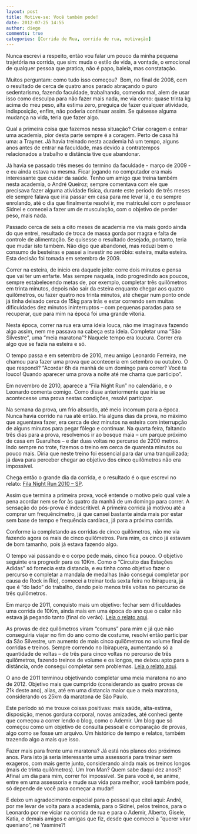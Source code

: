 ```yaml
---
layout: post
title: Motive-se: Você também pode!
date: 2012-07-25 14:55
author: diego
comments: true
categories: [Corrida de Rua, corrida de rua, motivação]
---
```

Nunca escrevi a respeito, então vou falar um pouco da minha pequena trajetória na corrida, que sim: muda o estilo de vida, a vontade, o emocional de qualquer pessoa que pratica, não é papo, balela, mas constatação.

Muitos perguntam: como tudo isso começou?  Bom, no final de 2008, com o resultado de cerca de quatro anos parado abraçando o puro sedentarismo, fazendo faculdade, trabalhando, comendo mal, alem de usar isso como desculpa para não fazer mais nada, me via como: quase trinta kg acima do meu peso, alta estima zero, preguiça de fazer qualquer atividade, indisposição, enfim, não poderia continuar assim. Se quisesse alguma mudança na vida, teria que fazer algo.

Qual a primeira coisa que fazemos nessa situação? Criar coragem e entrar uma academia, pior desta parte sempre é a coragem. Perto de casa há uma: a Trayner. Já havia treinado nesta academia há um tempo, alguns anos antes de entrar na faculdade, mas devido a contratempos relacionados a trabalho e distância tive que abandonar.

Já havia se passado três meses do termino da faculdade - março de 2009 - e eu ainda estava na mesma. Ficar jogando no computador era mais interessante que cuidar da saúde. Tenho um amigo que treina também nesta academia, o André Queiroz; sempre comentava com ele que precisava fazer alguma atividade física, durante este período de três meses ele sempre falava que iria passar em casa para me levar lá, e eu sempre enrolando, até o dia que finalmente resolvi ir, me matriculei com o professor Sidnei e comecei a fazer um de musculação, com o objetivo de perder peso, mais nada.

Passado cerca de seis a oito meses de academia me via mais gordo ainda do que entrei, resultado de troca de massa gorda por magra e falta de controle de alimentação. Se quisesse o resultado desejado, portanto, teria que mudar isto também. Não digo que abandonei, mas reduzi bem o consumo de besteiras e passei a investir no aeróbio: esteira, muita esteira. Esta decisão foi tomada em setembro de 2009.

Correr na esteira, de inicio era daquele jeito: corre dois minutos e pensa que vai ter um enfarte. Mas sempre naquela, indo progredindo aos poucos, sempre estabelecendo metas de, por exemplo, completar três quilômetros em trinta minutos, depois não sair da esteira enquanto chegar aos quatro quilômetros, ou fazer quatro nos trinta minutos, até chegar num ponto onde já tinha deixado cerca de 15kg para trás e estar correndo sem muitas dificuldades dez minutos ininterruptos – com pequenas paradas para se recuperar, que para mim na época foi uma grande vitoria.

Nesta época, correr na rua era uma ideia louca, não me imaginava fazendo algo assim, nem me passava na cabeça esta ideia. Completar uma “São Silvestre”, uma “meia maratona”? Naquele tempo era loucura. Correr era algo que se fazia na esteira e só.

O tempo passa e em setembro de 2010, meu amigo Leonardo Ferreira, me chamou para fazer uma prova que aconteceria em setembro ou outubro. O que respondi? “Acordar 6h da manhã de um domingo para correr? Você ta louco! Quando aparecer uma prova a noite até me chama que participo”.

Em novembro de 2010, aparece a “Fila Night Run” no calendário, e o Leonardo comenta comigo. Como disse anteriormente que iria se acontecesse uma prova nestas condições, resolvi participar.

Na semana da prova, um frio absurdo, até meio incomum para a época. Nunca havia corrido na rua até então. Ha alguns dias da prova, no máximo que aguentava fazer, era cerca de dez minutos na esteira com interrupção de alguns minutos para pegar fôlego e continuar. Na quarta feira, faltando três dias para a prova, resolvemos ir ao bosque maia – um parque próximo de casa em Guarulhos – e dar duas voltas no percurso de 2200 metros. Indo sempre no trote, fizemos o treino em cerca de quarenta minutos ou pouco mais. Diria que neste treino foi essencial para dar uma tranquilizada; já dava para perceber chegar ao objetivo dos cinco quilômetros não era impossível.

Chega então o grande dia da corrida, e o resultado é o que escrevi no relato: <a href="http://www.diegoronan.com.br/diegoronan/index.php/2010/11/13/fila-night-run-2010-sp/" target="_blank">Fila Night Run 2010 – SP</a>.

Assim que termina a primeira prova, você entende o motivo pelo qual vale a pena acordar nem se for às quatro da manhã de um domingo para correr. A sensação do pós-prova é indescritível. A primeira corrida já motivou até a comprar um frequêncímetro, já que cansei bastante ainda mais por estar sem base de tempo e frequência cardíaca, já para a próxima corrida.

Conforme ia completando as corridas de cinco quilômetros, não me via fazendo agora os mais de cinco quilômetros. Para mim, os cinco já estavam de bom tamanho, pois já estava fazendo algo.

O tempo vai passando e o corpo pede mais, cinco fica pouco. O objetivo seguinte era progredir para os 10Km. Como o “Circuito das Estações Adidas” só fornecia esta distancia, e eu tinha como objetivo fazer o percurso e completar a mandala de medalhas (não consegui completar por causa do Rock in Rio), comecei a treinar toda sexta feira no Ibirapuera, já que é “do lado” do trabalho, dando pelo menos três voltas no percurso de três quilômetros.

Em março de 2011, conquisto mais um objetivo: fechar sem dificuldades uma corrida de 10Km, ainda mais em uma época do ano que o calor não estava já pegando tanto (final do verão). <a href="http://www.diegoronan.com.br/diegoronan/index.php/2011/03/20/circuito-das-estacoes-adidas-outono-2011/" target="_blank">Leia o relato aqui</a>.

As provas de dez quilômetros viram “comuns” para mim e já que não conseguiria viajar no fim do ano como de costume, resolvi então participar da São Silvestre, um aumento de mais cinco quilômetros no volume final de corridas e treinos. Sempre correndo no Ibirapuera, aumentando só a quantidade de voltas – de três para cinco voltas no percurso de três quilômetros, fazendo treinos de volume e os longos, me deixou apto para a distância, onde consegui completar sem problemas. <a href="http://www.diegoronan.com.br/diegoronan/index.php/2012/01/01/relato-corrida-de-sao-silvestre-2011/" target="_blank">Leia o relato aqui</a>.

O ano de 2011 terminou objetivando completar uma meia maratona no ano de 2012. Objetivo mais que cumprido (considerando as quatro provas de 21k deste ano), alias, até em uma distancia maior que a meia maratona, considerando os 25km da maratona de São Paulo.

Este período só me trouxe coisas positivas: mais saúde, alta-estima, disposição, menos gordura corporal, novas amizades, até conheci gente que começou a correr lendo o blog, como o Ademir. Um blog que só começou como um objetivo de consulta pessoal e comparação de provas, algo como se fosse um arquivo. Um histórico de tempo e relatos, também trazendo algo a mais que isso.

Fazer mais para frente uma maratona? Já está nós planos dos próximos anos. Para isto já seria interessante uma assessoria para treinar sem exageros, com mais gente junto, considerando ainda mais os treinos longos (mais de trinta quilômetros). Um Iron Man? Quem sabe daqui dez anos?! Afinal um dia para mim, correr foi impossível. Se para você é, se anime, entre em uma assessoria e mude sua vida para melhor, você também pode, só depende de você para começar a mudar!

E deixo um agradecimento especial para o pessoal que citei aqui: André, por me levar de volta para a academia, para o Sidnei, pelos treinos, para o Leonardo por me viciar na corrida de rua e para o Ademir, Alberto, Gisele, Katia, e demais amigos e amigas que fiz, desde que comecei a “querer virar queniano”, né Yasmine?!

